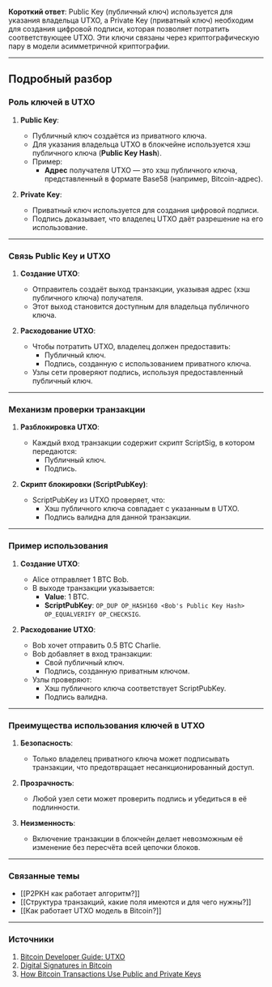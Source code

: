 
**Короткий ответ**: Public Key (публичный ключ) используется для указания владельца UTXO, а Private Key (приватный ключ) необходим для создания цифровой подписи, которая позволяет потратить соответствующее UTXO. Эти ключи связаны через криптографическую пару в модели асимметричной криптографии.

---

## Подробный разбор

### Роль ключей в UTXO

1. **Public Key**:
   - Публичный ключ создаётся из приватного ключа.
   - Для указания владельца UTXO в блокчейне используется хэш публичного ключа (**Public Key Hash**).
   - Пример:
     - **Адрес** получателя UTXO — это хэш публичного ключа, представленный в формате Base58 (например, Bitcoin-адрес).

2. **Private Key**:
   - Приватный ключ используется для создания цифровой подписи.
   - Подпись доказывает, что владелец UTXO даёт разрешение на его использование.

---

### Связь Public Key и UTXO

1. **Создание UTXO**:
   - Отправитель создаёт выход транзакции, указывая адрес (хэш публичного ключа) получателя.
   - Этот выход становится доступным для владельца публичного ключа.

2. **Расходование UTXO**:
   - Чтобы потратить UTXO, владелец должен предоставить:
     - Публичный ключ.
     - Подпись, созданную с использованием приватного ключа.
   - Узлы сети проверяют подпись, используя предоставленный публичный ключ.

---

### Механизм проверки транзакции

1. **Разблокировка UTXO**:
   - Каждый вход транзакции содержит скрипт ScriptSig, в котором передаются:
     - Публичный ключ.
     - Подпись.

2. **Скрипт блокировки (ScriptPubKey)**:
   - ScriptPubKey из UTXO проверяет, что:
     - Хэш публичного ключа совпадает с указанным в UTXO.
     - Подпись валидна для данной транзакции.

---

### Пример использования

1. **Создание UTXO**:
   - Alice отправляет 1 BTC Bob.
   - В выходе транзакции указывается:
     - **Value**: 1 BTC.
     - **ScriptPubKey**: `OP_DUP OP_HASH160 <Bob's Public Key Hash> OP_EQUALVERIFY OP_CHECKSIG`.

2. **Расходование UTXO**:
   - Bob хочет отправить 0.5 BTC Charlie.
   - Bob добавляет в вход транзакции:
     - Свой публичный ключ.
     - Подпись, созданную приватным ключом.
   - Узлы проверяют:
     - Хэш публичного ключа соответствует ScriptPubKey.
     - Подпись валидна.

---

### Преимущества использования ключей в UTXO

1. **Безопасность**:
   - Только владелец приватного ключа может подписывать транзакции, что предотвращает несанкционированный доступ.

2. **Прозрачность**:
   - Любой узел сети может проверить подпись и убедиться в её подлинности.

3. **Неизменность**:
   - Включение транзакции в блокчейн делает невозможным её изменение без пересчёта всей цепочки блоков.

---

### Связанные темы
- [[P2PKH как работает алгоритм?]]
- [[Структура транзакций, какие поля имеются и для чего нужны?]]
- [[Как работает UTXO модель в Bitcoin?]]

---

### Источники
1. [Bitcoin Developer Guide: UTXO](https://bitcoin.org/en/developer-guide#unspent-transaction-output)
2. [Digital Signatures in Bitcoin](https://en.bitcoin.it/wiki/Script)
3. [How Bitcoin Transactions Use Public and Private Keys](https://medium.com/@aantonop/bitcoin-transaction-inputs-and-outputs-8d6a5d8fbc4a)